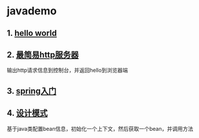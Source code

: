 # javademo
## 1. [hello world](hello/README.md)
## 2. [最简易http服务器](httpServer/README.md)
输出http请求信息到控制台，并返回hello到浏览器端
## 3. [spring入门](springStart/README.md)
## 4. [设计模式](GOF/README.md)
基于java类配置bean信息，初始化一个上下文，然后获取一个bean，并调用方法
